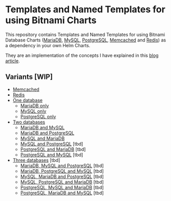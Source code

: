 # Templates and Named Templates for using Bitnami Charts

This repository contains Templates and Named Templates for using Bitnami Database Charts ([MariaDB](https://artifacthub.io/packages/helm/bitnami/mariadb), [MySQL](https://artifacthub.io/packages/helm/bitnami/mysql), [PostgreSQL](https://artifacthub.io/packages/helm/bitnami/postgresql), [Memcached](https://artifacthub.io/packages/helm/bitnami/memcached) and [Redis](https://artifacthub.io/packages/helm/bitnami/redis)) as a dependency in your own Helm Charts.

They are an implementation of the concepts I have explained in this [blog article](https://blog.knell.it/best-way-to-use-bitnamis-database-helm-charts/).

## Variants [WIP]

- [Memcached](https://github.com/christianknell/helm-templates-for-bitnami/tree/main/memcached)
- [Redis](https://github.com/christianknell/helm-templates-for-bitnami/tree/main/redis)
- [One database](https://github.com/christianknell/helm-templates-for-bitnami/tree/main/one-database/)
  - [MariaDB only](https://github.com/christianknell/helm-templates-for-bitnami/tree/main/one-database/mariadb-only)
  - [MySQL only](https://github.com/christianknell/helm-templates-for-bitnami/tree/main/one-database/mysql-only)
  - [PostgreSQL only](https://github.com/christianknell/helm-templates-for-bitnami/tree/main/one-database/postgresql-only)
- [Two databases](https://github.com/christianknell/helm-templates-for-bitnami/tree/main/two-databases/)
  - [MariaDB and MySQL](https://github.com/christianknell/helm-templates-for-bitnami/tree/main/two-databases/mariadb-and-mysql)
  - [MariaDB and PostgreSQL](https://github.com/christianknell/helm-templates-for-bitnami/tree/main/two-databases/mariadb-and-postgresql)
  - [MySQL and MariaDB](https://github.com/christianknell/helm-templates-for-bitnami/tree/main/two-databases/mysql-and-mariadb)
  - [MySQL and PostgreSQL](https://github.com/christianknell/helm-templates-for-bitnami/tree/main/two-databases/mysql-and-postgresql) [tbd]
  - [PostgreSQL and MariaDB](https://github.com/christianknell/helm-templates-for-bitnami/tree/main/two-databases/postgresql-and-mariadb) [tbd]
  - [PostgreSQL and MySQL](https://github.com/christianknell/helm-templates-for-bitnami/tree/main/two-databases/postgresql-and-mysql) [tbd]
- [Three databases](https://github.com/christianknell/helm-templates-for-bitnami/tree/main/three-databases/) [tbd]
  - [MariaDB, MySQL and PostgreSQL](https://github.com/christianknell/helm-templates-for-bitnami/tree/main/three-databases/mariadb-mysql-and-postgresql) [tbd]
  - [MariaDB, PostgreSQL and MySQL](https://github.com/christianknell/helm-templates-for-bitnami/tree/main/three-databases/mariadb-postgresql-and-mysql) [tbd]
  - [MySQL, MariaDB and PostgreSQL](https://github.com/christianknell/helm-templates-for-bitnami/tree/main/three-databases/mysql-mariadb-and-postgresql) [tbd]
  - [MySQL, PostgreSQL and MariaDB](https://github.com/christianknell/helm-templates-for-bitnami/tree/main/three-databases/mysql-postgresql-and-mariadb) [tbd]
  - [PostgreSQL, MySQL and MariaDB](https://github.com/christianknell/helm-templates-for-bitnami/tree/main/three-databases/postgresql-mysql-and-mariadb) [tbd]
  - [PostgreSQL, MariaDB and MySQL](https://github.com/christianknell/helm-templates-for-bitnami/tree/main/three-databases/postgresql-mariadb-and-mysql) [tbd]
